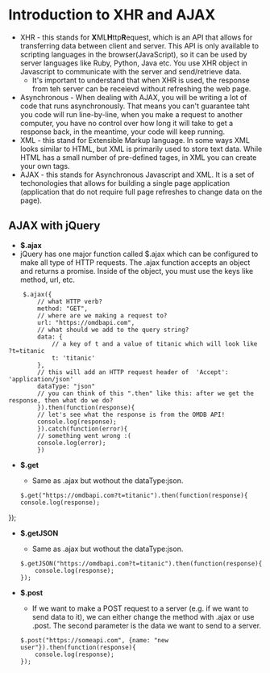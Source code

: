 # Introduction to XHR and AJAX
* XHR - this stands for **X**ML**H**ttp**R**equest, which is an API that allows for transferring data between client and server. This API is only available to scripting languages in the browser(JavaScript), so it can be used by server languages like Ruby, Python, Java etc. You use XHR object in Javascript to communicate with the server and send/retrieve data. 
	* It's important to understand that when XHR is used, the response from teh server can be receievd without refreshing the web page. 
* Asynchronous - When dealing with AJAX, you will be writing a lot of code that runs asynchronously. That means you can't guarantee taht you code will run line-by-line, when you make a request to another computer, you have no control over how long it will take to get a response back, in the meantime, your code will keep running. 
* XML - this stand for Extensible Markup language. In some ways XML looks similar to HTML, but XML is primarily used to store text data. While HTML has a small number of pre-defined tages, in XML you can create your own tags. 
* AJAX - this stands for Asynchronous Javascript and XML. It is a set of techonologies that allows for building a single page application (application that do not require full page refreshes to change data on the page). 

## AJAX with jQuery 
* **$.ajax**
 * jQuery has one major function called $.ajax which can be configured to make all type of HTTP requests. The .ajax function accepts an object and returns a promise. Inside of the object, you must use the keys like method, url, etc. 

```
	$.ajax({
	    // what HTTP verb?
	    method: "GET",
	    // where are we making a request to?
	    url: "https://omdbapi.com",
	    // what should we add to the query string?
	    data: {
	        // a key of t and a value of titanic which will look like ?t=titanic
	        t: 'titanic'
	    },  
	    // this will add an HTTP request header of  'Accept': 'application/json'
	    dataType: "json"
	    // you can think of this ".then" like this: after we get the response, then what do we do? 
		}).then(function(response){
	    // let's see what the response is from the OMDB API!
	    console.log(response);
		}).catch(function(error){
	    // something went wrong :(
	    console.log(error);
		}) 
```

* **$.get**	
	* Same as .ajax but wothout the dataType:json. 

	```
	$.get("https://omdbapi.com?t=titanic").then(function(response){
    console.log(response);
});

* **$.getJSON**
	* Same as .ajax but wothout the dataType:json. 
	
	```
	$.getJSON("https://omdbapi.com?t=titanic").then(function(response){
	    console.log(response);
	});
	
	```
* **$.post**
	* If we want to make a POST request to a server (e.g. if we want to send data to it), we can either change the method with .ajax or use .post. The second parameter is the data we want to send to a server.

	```
	$.post("https://someapi.com", {name: "new user"}).then(function(response){
	    console.log(response);
	});
	```
 

	
